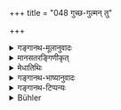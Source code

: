 +++
title = "048 गुच्छ-गुल्मन् तु"

+++

<details><summary>गङ्गानथ-मूलानुवादः</summary>

The various kinds op clumps and thickets, and the other species of grass, as also low-spreading tendrils and creepers—all these grow out of seeds and slips.—(48)
</details>

<details><summary>मानसतरङ्गिणीकृत्</summary>

Then there are the various plants with many stalks, growing from one or several roots, the different kinds of grasses, the climbing plants and the creepers spring all from seed or from slips. 
</details>

<details><summary>मेधातिथिः</summary>

याः संहता भूमेर् बद्धा एकमूला अनेकमूलाश् च लता उत्तिष्ठन्ति न च वृद्धिं महतीं प्राप्नुवन्ति तासां संघातो **गुच्छगुल्म**शब्दवाच्यः तृणमूलकादिः । तयोस् तु भेदः पुष्पवद् अपुष्पकृतो वा । अन्या वा **तृणजातयः** कुशशाद्वलशङ्खपुष्पीप्रभृतयः । **प्रताना** दीर्घा भूमिगतास् तृणप्ररोहाः । **वल्ल्यो** व्रतत्यः भूमेर् उत्पत्य वृक्षम् अन्यं वा कंचित् परिवेष्ट्योर्ध्वम् आरुहन्ति । सर्वम् एतत् वृक्षवत् **बीजकाण्डरुहम्** ॥ १.४८ ॥
</details>

<details><summary>गङ्गानथ-भाष्यानुवादः</summary>

‘*Clumps and Thickets*’—is the name given to the cluster of those shoots that grow together in large numbers, having one or several roots, and do not attain any considerable height; *e.g*., Copses and the like. Or ‘*guccha*’ ‘Clump’ and ‘*gulma*’ ‘thicket’ may be taken as two different things; the difference between the two being that, while one bears flowers, the other is flowerless.—Other ‘*species of grass*—*e. g., kuśa, śādbala, śaṅkhapuṣpī* and so forth.—*Lowspreading tendrils*—the long shoots of grass spreading on the ground.—‘*Creepers*’—are those shoots that grow out of the earth and clinging round a tree or some other object, rise upwards.—All these, like trees, ‘*grow out of seeds and slips*’—(48)
</details>

<details><summary>गङ्गानथ-टिप्पन्यः</summary>

Burnell represents Medhātithi to explain ‘*guccha-gulma*’ as ‘one root and many roots’. This is not fair. What Medhātithi says is that the names ‘*guccha-gulma*’ are applied to clusters of short-growing creepers which may have one root or several roots.’ Kullūka defines ‘*guccha*’ as the single shoot springing from the root and having no boughs, and ‘*gulma*’ as a clump of shoots coming up from one root According to Medhātithi the difference between the two consists in the fact that while the former has flowers, the latter has none.
</details>

<details><summary>Bühler</summary>

048	But the various plants with many stalks, growing from one or several roots, the different kinds of grasses, the climbing plants and the creepers spring all from seed or from slips.
</details>
